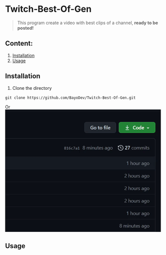# Twitch-Best-Of-Gen

>This program create a video with best clips of a channel, **ready to be posted!**

## Content:
1. [Installation](#inst)
2. [Usage](#usage)

<a name="inst"></a>
## Installation

1. Clone the directory
  ```git
  git clone https://github.com/BayoDev/Twitch-Best-Of-Gen.git
  ```
  Or
  ![Download repository](/Images/install.gif)

<a name="usage"></a>
## Usage
